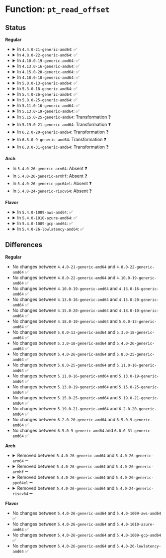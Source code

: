 # Function: <code>pt_read_offset</code>

## Status
<b>Regular</b>
<ul>
<li>
<details>
<summary>In <code>4.4.0-21-generic-amd64</code>: ✅</summary>

```c
void pt_read_offset(struct pt_buffer * buf)
```

```json
{
  "name": "pt_read_offset",
  "collision_type": "Unique Static",
  "inline_type": "No",
  "funcs": [
    {
      "addr": 18446744071578923968,
      "name": "pt_read_offset",
      "external": false,
      "loc": "arch/x86/events/intel/pt.c:626",
      "file": "arch/x86/events/intel/pt.c",
      "inline": "seen, unknown",
      "caller_inline": [],
      "caller_func": [
        "arch/x86/events/intel/pt.c:pt_event_stop",
        "arch/x86/events/intel/pt.c:intel_pt_interrupt"
      ]
    }
  ],
  "symbols": [
    {
      "addr": 18446744071578923968,
      "name": "pt_read_offset",
      "section": ".text",
      "bind": "STB_LOCAL",
      "size": 139
    }
  ]
}
```
</details>
</li>
<li>
<details>
<summary>In <code>4.8.0-22-generic-amd64</code>: ✅</summary>

```c
void pt_read_offset(struct pt_buffer * buf)
```

```json
{
  "name": "pt_read_offset",
  "collision_type": "Unique Static",
  "inline_type": "No",
  "funcs": [
    {
      "addr": 18446744071578922208,
      "name": "pt_read_offset",
      "external": false,
      "loc": "arch/x86/events/intel/pt.c:767",
      "file": "arch/x86/events/intel/pt.c",
      "inline": "seen, unknown",
      "caller_inline": [],
      "caller_func": [
        "arch/x86/events/intel/pt.c:pt_event_stop",
        "arch/x86/events/intel/pt.c:intel_pt_interrupt"
      ]
    }
  ],
  "symbols": [
    {
      "addr": 18446744071578922208,
      "name": "pt_read_offset",
      "section": ".text",
      "bind": "STB_LOCAL",
      "size": 78
    }
  ]
}
```
</details>
</li>
<li>
<details>
<summary>In <code>4.10.0-19-generic-amd64</code>: ✅</summary>

```c
void pt_read_offset(struct pt_buffer * buf)
```

```json
{
  "name": "pt_read_offset",
  "collision_type": "Unique Static",
  "inline_type": "No",
  "funcs": [
    {
      "addr": 18446744071578922448,
      "name": "pt_read_offset",
      "external": false,
      "loc": "arch/x86/events/intel/pt.c:788",
      "file": "arch/x86/events/intel/pt.c",
      "inline": "seen, unknown",
      "caller_inline": [],
      "caller_func": [
        "arch/x86/events/intel/pt.c:pt_event_stop",
        "arch/x86/events/intel/pt.c:intel_pt_interrupt"
      ]
    }
  ],
  "symbols": [
    {
      "addr": 18446744071578922448,
      "name": "pt_read_offset",
      "section": ".text",
      "bind": "STB_LOCAL",
      "size": 78
    }
  ]
}
```
</details>
</li>
<li>
<details>
<summary>In <code>4.13.0-16-generic-amd64</code>: ✅</summary>

```c
void pt_read_offset(struct pt_buffer * buf)
```

```json
{
  "name": "pt_read_offset",
  "collision_type": "Unique Static",
  "inline_type": "No",
  "funcs": [
    {
      "addr": 18446744071578915712,
      "name": "pt_read_offset",
      "external": false,
      "loc": "arch/x86/events/intel/pt.c:865",
      "file": "arch/x86/events/intel/pt.c",
      "inline": "seen, unknown",
      "caller_inline": [],
      "caller_func": [
        "arch/x86/events/intel/pt.c:pt_event_stop",
        "arch/x86/events/intel/pt.c:intel_pt_interrupt"
      ]
    }
  ],
  "symbols": [
    {
      "addr": 18446744071578915712,
      "name": "pt_read_offset",
      "section": ".text",
      "bind": "STB_LOCAL",
      "size": 70
    }
  ]
}
```
</details>
</li>
<li>
<details>
<summary>In <code>4.15.0-20-generic-amd64</code>: ✅</summary>

```c
void pt_read_offset(struct pt_buffer * buf)
```

```json
{
  "name": "pt_read_offset",
  "collision_type": "Unique Static",
  "inline_type": "No",
  "funcs": [
    {
      "addr": 18446744071578917568,
      "name": "pt_read_offset",
      "external": false,
      "loc": "arch/x86/events/intel/pt.c:866",
      "file": "arch/x86/events/intel/pt.c",
      "inline": "seen, unknown",
      "caller_inline": [],
      "caller_func": [
        "arch/x86/events/intel/pt.c:pt_event_stop",
        "arch/x86/events/intel/pt.c:intel_pt_interrupt"
      ]
    }
  ],
  "symbols": [
    {
      "addr": 18446744071578917568,
      "name": "pt_read_offset",
      "section": ".text",
      "bind": "STB_LOCAL",
      "size": 70
    }
  ]
}
```
</details>
</li>
<li>
<details>
<summary>In <code>4.18.0-10-generic-amd64</code>: ✅</summary>

```c
void pt_read_offset(struct pt_buffer * buf)
```

```json
{
  "name": "pt_read_offset",
  "collision_type": "Unique Static",
  "inline_type": "No",
  "funcs": [
    {
      "addr": 18446744071578920080,
      "name": "pt_read_offset",
      "external": false,
      "loc": "arch/x86/events/intel/pt.c:866",
      "file": "arch/x86/events/intel/pt.c",
      "inline": "seen, unknown",
      "caller_inline": [],
      "caller_func": [
        "arch/x86/events/intel/pt.c:pt_event_stop",
        "arch/x86/events/intel/pt.c:intel_pt_interrupt"
      ]
    }
  ],
  "symbols": [
    {
      "addr": 18446744071578920080,
      "name": "pt_read_offset",
      "section": ".text",
      "bind": "STB_LOCAL",
      "size": 70
    }
  ]
}
```
</details>
</li>
<li>
<details>
<summary>In <code>5.0.0-13-generic-amd64</code>: ✅</summary>

```c
void pt_read_offset(struct pt_buffer * buf)
```

```json
{
  "name": "pt_read_offset",
  "collision_type": "Unique Static",
  "inline_type": "No",
  "funcs": [
    {
      "addr": 18446744071578921872,
      "name": "pt_read_offset",
      "external": false,
      "loc": "arch/x86/events/intel/pt.c:876",
      "file": "arch/x86/events/intel/pt.c",
      "inline": "seen, unknown",
      "caller_inline": [],
      "caller_func": [
        "arch/x86/events/intel/pt.c:pt_event_stop",
        "arch/x86/events/intel/pt.c:intel_pt_interrupt"
      ]
    }
  ],
  "symbols": [
    {
      "addr": 18446744071578921872,
      "name": "pt_read_offset",
      "section": ".text",
      "bind": "STB_LOCAL",
      "size": 70
    }
  ]
}
```
</details>
</li>
<li>
<details>
<summary>In <code>5.3.0-18-generic-amd64</code>: ✅</summary>

```c
void pt_read_offset(struct pt_buffer * buf)
```

```json
{
  "name": "pt_read_offset",
  "collision_type": "Unique Static",
  "inline_type": "No",
  "funcs": [
    {
      "addr": 18446744071578926896,
      "name": "pt_read_offset",
      "external": false,
      "loc": "arch/x86/events/intel/pt.c:868",
      "file": "arch/x86/events/intel/pt.c",
      "inline": "seen, unknown",
      "caller_inline": [],
      "caller_func": [
        "arch/x86/events/intel/pt.c:pt_event_stop",
        "arch/x86/events/intel/pt.c:intel_pt_interrupt"
      ]
    }
  ],
  "symbols": [
    {
      "addr": 18446744071578926896,
      "name": "pt_read_offset",
      "section": ".text",
      "bind": "STB_LOCAL",
      "size": 70
    }
  ]
}
```
</details>
</li>
<li>
<details>
<summary>In <code>5.4.0-26-generic-amd64</code>: ✅</summary>

```c
void pt_read_offset(struct pt_buffer * buf)
```

```json
{
  "name": "pt_read_offset",
  "collision_type": "Unique Static",
  "inline_type": "No",
  "funcs": [
    {
      "addr": 18446744071578928864,
      "name": "pt_read_offset",
      "external": false,
      "loc": "arch/x86/events/intel/pt.c:904",
      "file": "arch/x86/events/intel/pt.c",
      "inline": "seen, unknown",
      "caller_inline": [],
      "caller_func": [
        "arch/x86/events/intel/pt.c:pt_event_stop",
        "arch/x86/events/intel/pt.c:intel_pt_interrupt"
      ]
    }
  ],
  "symbols": [
    {
      "addr": 18446744071578928864,
      "name": "pt_read_offset",
      "section": ".text",
      "bind": "STB_LOCAL",
      "size": 80
    }
  ]
}
```
</details>
</li>
<li>
<details>
<summary>In <code>5.8.0-25-generic-amd64</code>: ✅</summary>

```c
void pt_read_offset(struct pt_buffer * buf)
```

```json
{
  "name": "pt_read_offset",
  "collision_type": "Unique Static",
  "inline_type": "No",
  "funcs": [
    {
      "addr": 18446744071578936512,
      "name": "pt_read_offset",
      "external": false,
      "loc": "arch/x86/events/intel/pt.c:936",
      "file": "arch/x86/events/intel/pt.c",
      "inline": "seen, unknown",
      "caller_inline": [],
      "caller_func": [
        "arch/x86/events/intel/pt.c:pt_event_snapshot_aux",
        "arch/x86/events/intel/pt.c:pt_event_stop",
        "arch/x86/events/intel/pt.c:intel_pt_interrupt"
      ]
    }
  ],
  "symbols": [
    {
      "addr": 18446744071578936512,
      "name": "pt_read_offset",
      "section": ".text",
      "bind": "STB_LOCAL",
      "size": 131
    }
  ]
}
```
</details>
</li>
<li>
<details>
<summary>In <code>5.11.0-16-generic-amd64</code>: ✅</summary>

```c
void pt_read_offset(struct pt_buffer * buf)
```

```json
{
  "name": "pt_read_offset",
  "collision_type": "Unique Static",
  "inline_type": "No",
  "funcs": [
    {
      "addr": 18446744071578937696,
      "name": "pt_read_offset",
      "external": false,
      "loc": "arch/x86/events/intel/pt.c:936",
      "file": "arch/x86/events/intel/pt.c",
      "inline": "seen, unknown",
      "caller_inline": [],
      "caller_func": [
        "arch/x86/events/intel/pt.c:pt_event_snapshot_aux",
        "arch/x86/events/intel/pt.c:pt_event_stop",
        "arch/x86/events/intel/pt.c:intel_pt_interrupt"
      ]
    }
  ],
  "symbols": [
    {
      "addr": 18446744071578937696,
      "name": "pt_read_offset",
      "section": ".text",
      "bind": "STB_LOCAL",
      "size": 131
    }
  ]
}
```
</details>
</li>
<li>
<details>
<summary>In <code>5.13.0-19-generic-amd64</code>: ✅</summary>

```c
void pt_read_offset(struct pt_buffer * buf)
```

```json
{
  "name": "pt_read_offset",
  "collision_type": "Unique Static",
  "inline_type": "No",
  "funcs": [
    {
      "addr": 18446744071578942528,
      "name": "pt_read_offset",
      "external": false,
      "loc": "arch/x86/events/intel/pt.c:936",
      "file": "arch/x86/events/intel/pt.c",
      "inline": "seen, unknown",
      "caller_inline": [],
      "caller_func": [
        "arch/x86/events/intel/pt.c:pt_event_snapshot_aux",
        "arch/x86/events/intel/pt.c:pt_event_stop",
        "arch/x86/events/intel/pt.c:intel_pt_interrupt"
      ]
    }
  ],
  "symbols": [
    {
      "addr": 18446744071578942528,
      "name": "pt_read_offset",
      "section": ".text",
      "bind": "STB_LOCAL",
      "size": 131
    }
  ]
}
```
</details>
</li>
<li>
<details>
<summary>In <code>5.15.0-25-generic-amd64</code>: Transformation ❓</summary>

```c
void pt_read_offset(struct pt_buffer * buf)
```

```json
{
  "name": "pt_read_offset",
  "collision_type": "Unique Static",
  "inline_type": "No",
  "funcs": [
    {
      "addr": 0,
      "name": "pt_read_offset",
      "external": false,
      "loc": "arch/x86/events/intel/pt.c:937",
      "file": "arch/x86/events/intel/pt.c",
      "inline": "seen, unknown",
      "caller_inline": [],
      "caller_func": [
        "arch/x86/events/intel/pt.c:pt_event_snapshot_aux",
        "arch/x86/events/intel/pt.c:pt_event_stop",
        "arch/x86/events/intel/pt.c:intel_pt_interrupt"
      ]
    }
  ],
  "symbols": [
    {
      "addr": 18446744071578954144,
      "name": "pt_read_offset",
      "section": ".text",
      "bind": "STB_LOCAL",
      "size": 170
    },
    {
      "addr": 18446744071592043777,
      "name": "pt_read_offset.cold",
      "section": ".text",
      "bind": "STB_LOCAL",
      "size": 42
    }
  ]
}
```
</details>
</li>
<li>
<details>
<summary>In <code>5.19.0-21-generic-amd64</code>: Transformation ❓</summary>

```c
void pt_read_offset(struct pt_buffer * buf)
```

```json
{
  "name": "pt_read_offset",
  "collision_type": "Unique Static",
  "inline_type": "No",
  "funcs": [
    {
      "addr": 0,
      "name": "pt_read_offset",
      "external": false,
      "loc": "arch/x86/events/intel/pt.c:955",
      "file": "arch/x86/events/intel/pt.c",
      "inline": "seen, unknown",
      "caller_inline": [],
      "caller_func": [
        "arch/x86/events/intel/pt.c:pt_event_snapshot_aux",
        "arch/x86/events/intel/pt.c:pt_event_stop",
        "arch/x86/events/intel/pt.c:intel_pt_interrupt"
      ]
    }
  ],
  "symbols": [
    {
      "addr": 18446744071578964368,
      "name": "pt_read_offset",
      "section": ".text",
      "bind": "STB_LOCAL",
      "size": 197
    },
    {
      "addr": 18446744071593810279,
      "name": "pt_read_offset.cold",
      "section": ".text",
      "bind": "STB_LOCAL",
      "size": 42
    }
  ]
}
```
</details>
</li>
<li>
<details>
<summary>In <code>6.2.0-20-generic-amd64</code>: Transformation ❓</summary>

```c
void pt_read_offset(struct pt_buffer * buf)
```

```json
{
  "name": "pt_read_offset",
  "collision_type": "Unique Static",
  "inline_type": "No",
  "funcs": [
    {
      "addr": 0,
      "name": "pt_read_offset",
      "external": false,
      "loc": "arch/x86/events/intel/pt.c:955",
      "file": "arch/x86/events/intel/pt.c",
      "inline": "seen, unknown",
      "caller_inline": [],
      "caller_func": [
        "arch/x86/events/intel/pt.c:pt_event_snapshot_aux",
        "arch/x86/events/intel/pt.c:pt_event_stop",
        "arch/x86/events/intel/pt.c:intel_pt_interrupt"
      ]
    }
  ],
  "symbols": [
    {
      "addr": 18446744071578981760,
      "name": "pt_read_offset",
      "section": ".text",
      "bind": "STB_LOCAL",
      "size": 197
    },
    {
      "addr": 18446744071595954620,
      "name": "pt_read_offset.cold",
      "section": ".text",
      "bind": "STB_LOCAL",
      "size": 42
    }
  ]
}
```
</details>
</li>
<li>
<details>
<summary>In <code>6.5.0-9-generic-amd64</code>: Transformation ❓</summary>

```c
void pt_read_offset(struct pt_buffer * buf)
```

```json
{
  "name": "pt_read_offset",
  "collision_type": "Unique Static",
  "inline_type": "No",
  "funcs": [
    {
      "addr": 0,
      "name": "pt_read_offset",
      "external": false,
      "loc": "arch/x86/events/intel/pt.c:955",
      "file": "arch/x86/events/intel/pt.c",
      "inline": "seen, unknown",
      "caller_inline": [],
      "caller_func": [
        "arch/x86/events/intel/pt.c:pt_event_snapshot_aux",
        "arch/x86/events/intel/pt.c:pt_event_stop",
        "arch/x86/events/intel/pt.c:intel_pt_interrupt"
      ]
    }
  ],
  "symbols": [
    {
      "addr": 18446744071578981072,
      "name": "pt_read_offset",
      "section": ".text",
      "bind": "STB_LOCAL",
      "size": 197
    },
    {
      "addr": 18446744071596471791,
      "name": "pt_read_offset.cold",
      "section": ".text",
      "bind": "STB_LOCAL",
      "size": 42
    }
  ]
}
```
</details>
</li>
<li>
<details>
<summary>In <code>6.8.0-31-generic-amd64</code>: Transformation ❓</summary>

```c
void pt_read_offset(struct pt_buffer * buf)
```

```json
{
  "name": "pt_read_offset",
  "collision_type": "Unique Static",
  "inline_type": "No",
  "funcs": [
    {
      "addr": 0,
      "name": "pt_read_offset",
      "external": false,
      "loc": "arch/x86/events/intel/pt.c:956",
      "file": "arch/x86/events/intel/pt.c",
      "inline": "seen, unknown",
      "caller_inline": [],
      "caller_func": [
        "arch/x86/events/intel/pt.c:pt_event_snapshot_aux",
        "arch/x86/events/intel/pt.c:pt_event_stop",
        "arch/x86/events/intel/pt.c:intel_pt_interrupt"
      ]
    }
  ],
  "symbols": [
    {
      "addr": 18446744071579006048,
      "name": "pt_read_offset",
      "section": ".text",
      "bind": "STB_LOCAL",
      "size": 197
    },
    {
      "addr": 18446744071597367133,
      "name": "pt_read_offset.cold",
      "section": ".text",
      "bind": "STB_LOCAL",
      "size": 42
    }
  ]
}
```
</details>
</li>
</ul>
<b>Arch</b>
<ul>
<li>
In <code>5.4.0-26-generic-arm64</code>: Absent ❓
</li>
<li>
In <code>5.4.0-26-generic-armhf</code>: Absent ❓
</li>
<li>
In <code>5.4.0-26-generic-ppc64el</code>: Absent ❓
</li>
<li>
In <code>5.4.0-24-generic-riscv64</code>: Absent ❓
</li>
</ul>
<b>Flavor</b>
<ul>
<li>
<details>
<summary>In <code>5.4.0-1009-aws-amd64</code>: ✅</summary>

```c
void pt_read_offset(struct pt_buffer * buf)
```

```json
{
  "name": "pt_read_offset",
  "collision_type": "Unique Static",
  "inline_type": "No",
  "funcs": [
    {
      "addr": 18446744071578928864,
      "name": "pt_read_offset",
      "external": false,
      "loc": "arch/x86/events/intel/pt.c:904",
      "file": "arch/x86/events/intel/pt.c",
      "inline": "seen, unknown",
      "caller_inline": [],
      "caller_func": [
        "arch/x86/events/intel/pt.c:pt_event_stop",
        "arch/x86/events/intel/pt.c:intel_pt_interrupt"
      ]
    }
  ],
  "symbols": [
    {
      "addr": 18446744071578928864,
      "name": "pt_read_offset",
      "section": ".text",
      "bind": "STB_LOCAL",
      "size": 80
    }
  ]
}
```
</details>
</li>
<li>
<details>
<summary>In <code>5.4.0-1010-azure-amd64</code>: ✅</summary>

```c
void pt_read_offset(struct pt_buffer * buf)
```

```json
{
  "name": "pt_read_offset",
  "collision_type": "Unique Static",
  "inline_type": "No",
  "funcs": [
    {
      "addr": 18446744071578930656,
      "name": "pt_read_offset",
      "external": false,
      "loc": "arch/x86/events/intel/pt.c:904",
      "file": "arch/x86/events/intel/pt.c",
      "inline": "seen, unknown",
      "caller_inline": [],
      "caller_func": [
        "arch/x86/events/intel/pt.c:pt_event_stop",
        "arch/x86/events/intel/pt.c:intel_pt_interrupt"
      ]
    }
  ],
  "symbols": [
    {
      "addr": 18446744071578930656,
      "name": "pt_read_offset",
      "section": ".text",
      "bind": "STB_LOCAL",
      "size": 137
    }
  ]
}
```
</details>
</li>
<li>
<details>
<summary>In <code>5.4.0-1009-gcp-amd64</code>: ✅</summary>

```c
void pt_read_offset(struct pt_buffer * buf)
```

```json
{
  "name": "pt_read_offset",
  "collision_type": "Unique Static",
  "inline_type": "No",
  "funcs": [
    {
      "addr": 18446744071578928800,
      "name": "pt_read_offset",
      "external": false,
      "loc": "arch/x86/events/intel/pt.c:904",
      "file": "arch/x86/events/intel/pt.c",
      "inline": "seen, unknown",
      "caller_inline": [],
      "caller_func": [
        "arch/x86/events/intel/pt.c:pt_event_stop",
        "arch/x86/events/intel/pt.c:intel_pt_interrupt"
      ]
    }
  ],
  "symbols": [
    {
      "addr": 18446744071578928800,
      "name": "pt_read_offset",
      "section": ".text",
      "bind": "STB_LOCAL",
      "size": 80
    }
  ]
}
```
</details>
</li>
<li>
<details>
<summary>In <code>5.4.0-26-lowlatency-amd64</code>: ✅</summary>

```c
void pt_read_offset(struct pt_buffer * buf)
```

```json
{
  "name": "pt_read_offset",
  "collision_type": "Unique Static",
  "inline_type": "No",
  "funcs": [
    {
      "addr": 18446744071578929376,
      "name": "pt_read_offset",
      "external": false,
      "loc": "arch/x86/events/intel/pt.c:904",
      "file": "arch/x86/events/intel/pt.c",
      "inline": "seen, unknown",
      "caller_inline": [],
      "caller_func": [
        "arch/x86/events/intel/pt.c:pt_event_stop",
        "arch/x86/events/intel/pt.c:intel_pt_interrupt"
      ]
    }
  ],
  "symbols": [
    {
      "addr": 18446744071578929376,
      "name": "pt_read_offset",
      "section": ".text",
      "bind": "STB_LOCAL",
      "size": 80
    }
  ]
}
```
</details>
</li>
</ul>

## Differences
<b>Regular</b>
<ul>
<li>
No changes between <code>4.4.0-21-generic-amd64</code> and <code>4.8.0-22-generic-amd64</code> ✅
</li>
<li>
No changes between <code>4.8.0-22-generic-amd64</code> and <code>4.10.0-19-generic-amd64</code> ✅
</li>
<li>
No changes between <code>4.10.0-19-generic-amd64</code> and <code>4.13.0-16-generic-amd64</code> ✅
</li>
<li>
No changes between <code>4.13.0-16-generic-amd64</code> and <code>4.15.0-20-generic-amd64</code> ✅
</li>
<li>
No changes between <code>4.15.0-20-generic-amd64</code> and <code>4.18.0-10-generic-amd64</code> ✅
</li>
<li>
No changes between <code>4.18.0-10-generic-amd64</code> and <code>5.0.0-13-generic-amd64</code> ✅
</li>
<li>
No changes between <code>5.0.0-13-generic-amd64</code> and <code>5.3.0-18-generic-amd64</code> ✅
</li>
<li>
No changes between <code>5.3.0-18-generic-amd64</code> and <code>5.4.0-26-generic-amd64</code> ✅
</li>
<li>
No changes between <code>5.4.0-26-generic-amd64</code> and <code>5.8.0-25-generic-amd64</code> ✅
</li>
<li>
No changes between <code>5.8.0-25-generic-amd64</code> and <code>5.11.0-16-generic-amd64</code> ✅
</li>
<li>
No changes between <code>5.11.0-16-generic-amd64</code> and <code>5.13.0-19-generic-amd64</code> ✅
</li>
<li>
No changes between <code>5.13.0-19-generic-amd64</code> and <code>5.15.0-25-generic-amd64</code> ✅
</li>
<li>
No changes between <code>5.15.0-25-generic-amd64</code> and <code>5.19.0-21-generic-amd64</code> ✅
</li>
<li>
No changes between <code>5.19.0-21-generic-amd64</code> and <code>6.2.0-20-generic-amd64</code> ✅
</li>
<li>
No changes between <code>6.2.0-20-generic-amd64</code> and <code>6.5.0-9-generic-amd64</code> ✅
</li>
<li>
No changes between <code>6.5.0-9-generic-amd64</code> and <code>6.8.0-31-generic-amd64</code> ✅
</li>
</ul>
<b>Arch</b>
<ul>
<li>
<details>
<summary>Removed between <code>5.4.0-26-generic-amd64</code> and <code>5.4.0-26-generic-arm64</code> ➖</summary>

```c
void pt_read_offset(struct pt_buffer * buf)
```
</details>
</li>
<li>
<details>
<summary>Removed between <code>5.4.0-26-generic-amd64</code> and <code>5.4.0-26-generic-armhf</code> ➖</summary>

```c
void pt_read_offset(struct pt_buffer * buf)
```
</details>
</li>
<li>
<details>
<summary>Removed between <code>5.4.0-26-generic-amd64</code> and <code>5.4.0-26-generic-ppc64el</code> ➖</summary>

```c
void pt_read_offset(struct pt_buffer * buf)
```
</details>
</li>
<li>
<details>
<summary>Removed between <code>5.4.0-26-generic-amd64</code> and <code>5.4.0-24-generic-riscv64</code> ➖</summary>

```c
void pt_read_offset(struct pt_buffer * buf)
```
</details>
</li>
</ul>
<b>Flavor</b>
<ul>
<li>
No changes between <code>5.4.0-26-generic-amd64</code> and <code>5.4.0-1009-aws-amd64</code> ✅
</li>
<li>
No changes between <code>5.4.0-26-generic-amd64</code> and <code>5.4.0-1010-azure-amd64</code> ✅
</li>
<li>
No changes between <code>5.4.0-26-generic-amd64</code> and <code>5.4.0-1009-gcp-amd64</code> ✅
</li>
<li>
No changes between <code>5.4.0-26-generic-amd64</code> and <code>5.4.0-26-lowlatency-amd64</code> ✅
</li>
</ul>

